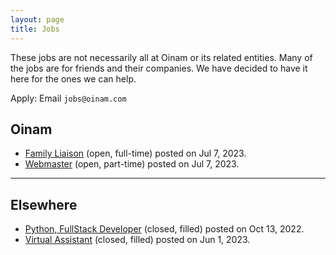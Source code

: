 ```yaml
---
layout: page
title: Jobs
---
```


These jobs are not necessarily all at Oinam or its related entities. Many of the jobs are for friends and their companies. We have decided to have it here for the ones we can help.

Apply: Email `jobs@oinam.com`

## Oinam

- [Family Liaison](/jobs/2023-07-07-oinam-liaison/) (open, full-time) posted on Jul 7, 2023.
- [Webmaster](/jobs/2023-07-07-webmaster/) (open, part-time) posted on Jul 7, 2023.

---

## Elsewhere

- [Python, FullStack Developer](/jobs/2022-10-13-developer-python-frontend-remote/) (closed, filled) posted on Oct 13, 2022.
- [Virtual Assistant](/jobs/2023-05-16-atomicbullfrog-assistant/) (closed, filled) posted on Jun 1, 2023.